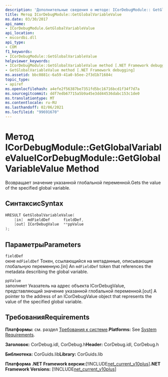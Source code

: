 ```yaml
---
description: 'Дополнительные сведения о методе: ICorDebugModule:: GetGlobalVariableValue'
title: Метод ICorDebugModule::GetGlobalVariableValue
ms.date: 03/30/2017
api_name:
- ICorDebugModule.GetGlobalVariableValue
api_location:
- mscordbi.dll
api_type:
- COM
f1_keywords:
- ICorDebugModule::GetGlobalVariableValue
helpviewer_keywords:
- ICorDebugModule::GetGlobalVariableValue method [.NET Framework debugging]
- GetGlobalVariableValue method [.NET Framework debugging]
ms.assetid: bbc0881c-6a59-41a0-b5ee-2f3d1b71684c
topic_type:
- apiref
ms.openlocfilehash: a4efe2f56387be7351fd5bc16716bcd1f34f7d7a
ms.sourcegitcommit: ddf7edb67715a5b9a45e3dd44536dabc153c1de0
ms.translationtype: MT
ms.contentlocale: ru-RU
ms.lasthandoff: 02/06/2021
ms.locfileid: "99691670"
---
```

# <a name="icordebugmodulegetglobalvariablevalue-method"></a><span data-ttu-id="16c8e-103">Метод ICorDebugModule::GetGlobalVariableValue</span><span class="sxs-lookup"><span data-stu-id="16c8e-103">ICorDebugModule::GetGlobalVariableValue Method</span></span>

<span data-ttu-id="16c8e-104">Возвращает значение указанной глобальной переменной.</span><span class="sxs-lookup"><span data-stu-id="16c8e-104">Gets the value of the specified global variable.</span></span>  
  
## <a name="syntax"></a><span data-ttu-id="16c8e-105">Синтаксис</span><span class="sxs-lookup"><span data-stu-id="16c8e-105">Syntax</span></span>  
  
```cpp  
HRESULT GetGlobalVariableValue(  
    [in]  mdFieldDef      fieldDef,  
    [out] ICorDebugValue  **ppValue  
);  
```  
  
## <a name="parameters"></a><span data-ttu-id="16c8e-106">Параметры</span><span class="sxs-lookup"><span data-stu-id="16c8e-106">Parameters</span></span>  

 `fieldDef`  
 <span data-ttu-id="16c8e-107">окне `mdFieldDef` Токен, ссылающийся на метаданные, описывающие глобальную переменную.</span><span class="sxs-lookup"><span data-stu-id="16c8e-107">[in] An `mdFieldDef` token that references the metadata describing the global variable.</span></span>  
  
 `ppValue`  
 <span data-ttu-id="16c8e-108">заполняет Указатель на адрес объекта ICorDebugValue, представляющий значение указанной глобальной переменной.</span><span class="sxs-lookup"><span data-stu-id="16c8e-108">[out] A pointer to the address of an ICorDebugValue object that represents the value of the specified global variable.</span></span>  
  
## <a name="requirements"></a><span data-ttu-id="16c8e-109">Требования</span><span class="sxs-lookup"><span data-stu-id="16c8e-109">Requirements</span></span>  

 <span data-ttu-id="16c8e-110">**Платформы:** см. раздел [Требования к системе](../../get-started/system-requirements.md).</span><span class="sxs-lookup"><span data-stu-id="16c8e-110">**Platforms:** See [System Requirements](../../get-started/system-requirements.md).</span></span>  
  
 <span data-ttu-id="16c8e-111">**Заголовок:** CorDebug.idl, CorDebug.h</span><span class="sxs-lookup"><span data-stu-id="16c8e-111">**Header:** CorDebug.idl, CorDebug.h</span></span>  
  
 <span data-ttu-id="16c8e-112">**Библиотека:** CorGuids.lib</span><span class="sxs-lookup"><span data-stu-id="16c8e-112">**Library:** CorGuids.lib</span></span>  
  
 <span data-ttu-id="16c8e-113">**Платформа .NET Framework версии:**[!INCLUDE[net_current_v10plus](../../../../includes/net-current-v10plus-md.md)]</span><span class="sxs-lookup"><span data-stu-id="16c8e-113">**.NET Framework Versions:** [!INCLUDE[net_current_v10plus](../../../../includes/net-current-v10plus-md.md)]</span></span>

